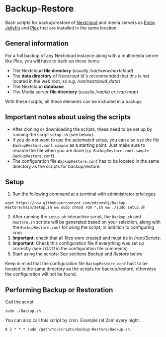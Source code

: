 # Backup-Restore

Bash scripts for backup/restore of [Nextcloud](https://nextcloud.com/) and media servers as [Emby](https://emby.media/) [Jellyfin](https://jellyfin.org/) and [Plex](https://www.plex.tv/) that are installed in the same location.

## General information

For a full backup of any Nextcloud instance along with a multimedia server like Plex, you will have to back up these items:
- The Nextcloud **file directory** (usually */var/www/nextcloud*)
- The **data directory** of Nextcloud (it's recommended that this is *not* located in the web root, so e.g. */var/nextcloud_data*)
- The Nextcloud **database**
- The Media server  **file directory** (usually */var/lib or /var/snap*)

With these scripts, all these elements can be included in a backup.

## Important notes about using the scripts

- After cloning or downloading the scripts, these need to be set up by running the script `setup.sh` (see below).
- If you do not want to use the automated setup, you can also use the file `BackupRestore.conf.sample` as a starting point. Just make sure to rename the file when you are done (`cp BackupRestore.conf.sample BackupRestore.conf`)
- The configuration file `BackupRestore.conf` has to be located in the same directory as the scripts for backup/restore.

## Setup

1. Run the following command at a terminal with administrator privileges 
```
wget https://raw.githubusercontent.com/edsonsbj/Backup-Restore/main/setup.sh && sudo chmod 700 *.sh && ./sudo setup.sh
```
2. After running the `setup.sh` interactive script, the `Backup.sh` and `Restore.sh` scripts will be generated based on your selection, along with the `BackupRestore.conf` for using the script, in addition to configuring cron.
3. **Important**: check that all files were created and must be in /root/Scripts. 
4. **Important**: Check this configuration file if everything was set up correctly (see *TODO* in the configuration file comments)
5. Start using the scripts: See sections *Backup* and *Restore* below

Keep in mind that the configuration file `BackupRestore.conf` hast to be located in the same directory as the scripts for backup/restore, otherwise the configuration will not be found.

## Performing Backup or Restoration

Call the script

```
sudo ./Backup.sh
```  

You can also call this script by cron. Example (at 2am every night.

```
0 2 * * * sudo /path/to/scripts/Backup-Restore/Backup.sh
```
